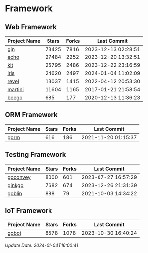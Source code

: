 # Framework

## Web Framework
| Project Name | Stars | Forks | Last Commit |
| ------------ | ----- | ----- | ----------- |
| [gin](https://github.com/gin-gonic/gin) | 73425 | 7816 | 2023-12-13 02:28:51 |
| [echo](https://github.com/labstack/echo) | 27484 | 2252 | 2023-12-20 13:32:51 |
| [kit](https://github.com/go-kit/kit) | 25795 | 2486 | 2023-12-22 23:16:59 |
| [iris](https://github.com/kataras/iris) | 24620 | 2497 | 2024-01-04 11:02:09 |
| [revel](https://github.com/revel/revel) | 13037 | 1415 | 2022-04-12 20:53:30 |
| [martini](https://github.com/go-martini/martini) | 11604 | 1165 | 2017-01-21 21:58:54 |
| [beego](https://github.com/astaxie/beego) | 685 | 177 | 2020-12-13 11:36:23 |

## ORM Framework
| Project Name | Stars | Forks | Last Commit |
| ------------ | ----- | ----- | ----------- |
| [gorm](https://github.com/jinzhu/gorm) | 616 | 186 | 2021-11-20 01:15:37 |

## Testing Framework
| Project Name | Stars | Forks | Last Commit |
| ------------ | ----- | ----- | ----------- |
| [goconvey](https://github.com/smartystreets/goconvey) | 8000 | 601 | 2023-07-27 16:57:29 |
| [ginkgo](https://github.com/onsi/ginkgo) | 7682 | 674 | 2023-12-26 21:31:39 |
| [goblin](https://github.com/franela/goblin) | 888 | 79 | 2021-10-03 14:34:22 |

## IoT Framework
| Project Name | Stars | Forks | Last Commit |
| ------------ | ----- | ----- | ----------- |
| [gobot](https://github.com/hybridgroup/gobot) | 8578 | 1078 | 2023-10-30 16:40:24 |

*Update Date: 2024-01-04T16:00:41*